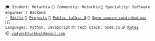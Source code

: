 <code>🎓 Student: Metarhia</code>
<code>⚪ Community: Metarhia</code>
<code>👷 Speciality: Software engineer / Backend</code><br>
<code>💡 [Skills](SKILLS.md)</code>
<code>🧻 [Projects](PROJECTS.md)</code>
<code>📢 [Public talks: 0](TALKS.md)</code>
<code>👀 [Open-source contribution](CONTRIBUTION.md)</code><br>
<code>🧑‍💻 Languages: Python, JavaScript</code>
<code>📦 Tech stack: node.js</code>
<code>🪙 [Rates](RATES.md)</code><br>
<code>📫 vadymshturkhal@gmail.com</code>
